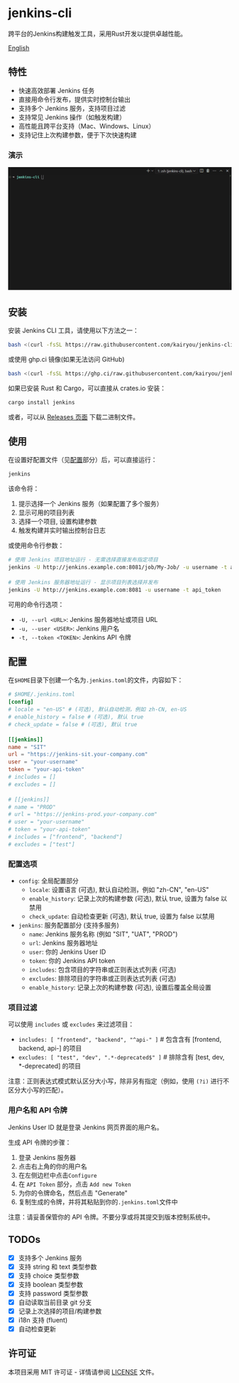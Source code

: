 # jenkins-cli

跨平台的Jenkins构建触发工具，采用Rust开发以提供卓越性能。

[English](README.md)

## 特性

- 快速高效部署 Jenkins 任务
- 直接用命令行发布，提供实时控制台输出
- 支持多个 Jenkins 服务，支持项目过滤
- 支持常见 Jenkins 操作（如触发构建）
- 高性能且跨平台支持（Mac、Windows、Linux）
- 支持记住上次构建参数，便于下次快速构建

### 演示

![Demo](./assets/demo.gif)

## 安装

安装 Jenkins CLI 工具，请使用以下方法之一：

```bash
bash <(curl -fsSL https://raw.githubusercontent.com/kairyou/jenkins-cli/main/scripts/install.sh)
```

或使用 ghp.ci 镜像(如果无法访问 GitHub)

```bash
bash <(curl -fsSL https://ghp.ci/raw.githubusercontent.com/kairyou/jenkins-cli/main/scripts/install.sh)
```

如果已安装 Rust 和 Cargo，可以直接从 crates.io 安装：

```bash
cargo install jenkins
```

或者，可以从 [Releases 页面](https://github.com/kairyou/jenkins-cli/releases) 下载二进制文件。

## 使用

在设置好配置文件（见[配置](#配置)部分）后，可以直接运行：

```bash
jenkins
```

该命令将：

1. 提示选择一个 Jenkins 服务（如果配置了多个服务）
2. 显示可用的项目列表
3. 选择一个项目, 设置构建参数
4. 触发构建并实时输出控制台日志

或使用命令行参数：

```bash
# 使用 Jenkins 项目地址运行 - 无需选择直接发布指定项目
jenkins -U http://jenkins.example.com:8081/job/My-Job/ -u username -t api_token

# 使用 Jenkins 服务器地址运行 - 显示项目列表选择并发布
jenkins -U http://jenkins.example.com:8081 -u username -t api_token
```

可用的命令行选项：
- `-U, --url <URL>`: Jenkins 服务器地址或项目 URL
- `-u, --user <USER>`: Jenkins 用户名
- `-t, --token <TOKEN>`: Jenkins API 令牌

## 配置

在`$HOME`目录下创建一个名为`.jenkins.toml`的文件，内容如下：

```toml
# $HOME/.jenkins.toml
[config]
# locale = "en-US" # (可选), 默认自动检测，例如 zh-CN, en-US
# enable_history = false # (可选), 默认 true
# check_update = false # (可选), 默认 true

[[jenkins]]
name = "SIT"
url = "https://jenkins-sit.your-company.com"
user = "your-username"
token = "your-api-token"
# includes = []
# excludes = []

# [[jenkins]]
# name = "PROD"
# url = "https://jenkins-prod.your-company.com"
# user = "your-username"
# token = "your-api-token"
# includes = ["frontend", "backend"]
# excludes = ["test"]
```

### 配置选项

- `config`: 全局配置部分
  - `locale`: 设置语言 (可选), 默认自动检测，例如 "zh-CN", "en-US"
  - `enable_history`: 记录上次的构建参数 (可选), 默认 true, 设置为 false 以禁用
  - `check_update`: 自动检查更新 (可选), 默认 true, 设置为 false 以禁用
- `jenkins`: 服务配置部分 (支持多服务)
  - `name`: Jenkins 服务名称 (例如 "SIT", "UAT", "PROD")
  - `url`: Jenkins 服务器地址
  - `user`: 你的 Jenkins User ID
  - `token`: 你的 Jenkins API token
  - `includes`: 包含项目的字符串或正则表达式列表 (可选)
  - `excludes`: 排除项目的字符串或正则表达式列表 (可选)
  - `enable_history`: 记录上次的构建参数 (可选), 设置后覆盖全局设置

### 项目过滤

可以使用 `includes` 或 `excludes` 来过滤项目：

- `includes: [ "frontend", "backend", "^api-" ]` # 包含含有 [frontend, backend, api-] 的项目
- `excludes: [ "test", "dev", ".*-deprecated$" ]` # 排除含有 [test, dev, *-deprecated] 的项目

注意：正则表达式模式默认区分大小写，除非另有指定（例如，使用 `(?i)` 进行不区分大小写的匹配）。

### 用户名和 API 令牌

Jenkins User ID 就是登录 Jenkins 网页界面的用户名。

生成 API 令牌的步骤：

1. 登录 Jenkins 服务器
2. 点击右上角的你的用户名
3. 在左侧边栏中点击`Configure`
4. 在 `API Token` 部分，点击 `Add new Token`
5. 为你的令牌命名，然后点击 "Generate"
6. 复制生成的令牌，并将其粘贴到你的`.jenkins.toml`文件中

注意：请妥善保管你的 API 令牌。不要分享或将其提交到版本控制系统中。

## TODOs

- [x] 支持多个 Jenkins 服务
- [x] 支持 string 和 text 类型参数
- [x] 支持 choice 类型参数
- [x] 支持 boolean 类型参数
- [x] 支持 password 类型参数
- [x] 自动读取当前目录 git 分支
- [x] 记录上次选择的项目/构建参数
- [x] i18n 支持 (fluent)
- [x] 自动检查更新

## 许可证

本项目采用 MIT 许可证 - 详情请参阅 [LICENSE](LICENSE) 文件。
